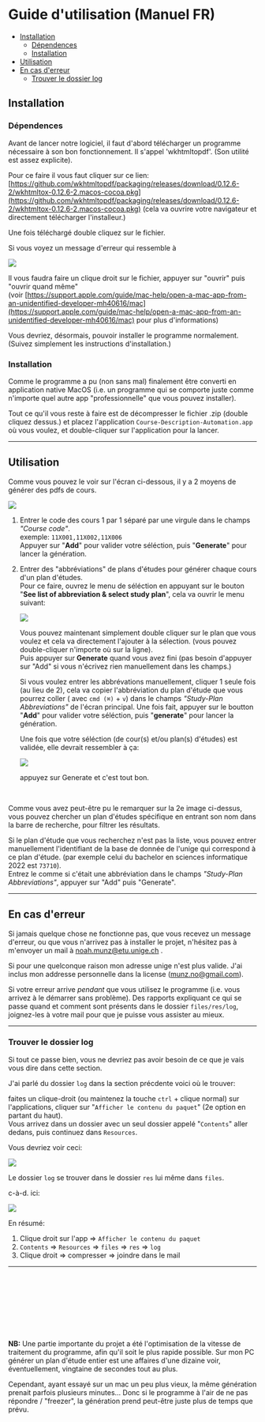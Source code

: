 # Guide d'utilisation (Manuel FR)


<!-- vim-markdown-toc GFM -->

* [Installation](#installation)
    * [Dépendences](#dépendences)
    * [Installation](#installation-1)
* [Utilisation](#utilisation)
* [En cas d'erreur](#en-cas-derreur)
    * [Trouver le dossier log](#trouver-le-dossier-log)

<!-- vim-markdown-toc -->


## Installation

### Dépendences

Avant de lancer notre logiciel, il faut d'abord télécharger un programme nécessaire 
à son bon fonctionnement. Il s'appel 'wkhtmltopdf'. (Son utilité est assez explicite).

Pour ce faire il vous faut cliquer sur ce lien: [https://github.com/wkhtmltopdf/packaging/releases/download/0.12.6-2/wkhtmltox-0.12.6-2.macos-cocoa.pkg](https://github.com/wkhtmltopdf/packaging/releases/download/0.12.6-2/wkhtmltox-0.12.6-2.macos-cocoa.pkg) 
(cela va ouvrire votre navigateur et directement télécharger l'installeur.)

Une fois téléchargé double cliquez sur le fichier.

Si vous voyez un message d'erreur qui ressemble à  

![](imgs/apple-acces-denied.png)

Il vous faudra faire un clique droit sur le fichier, appuyer sur "ouvrir" puis "ouvrir quand même"  
(voir [https://support.apple.com/guide/mac-help/open-a-mac-app-from-an-unidentified-developer-mh40616/mac](https://support.apple.com/guide/mac-help/open-a-mac-app-from-an-unidentified-developer-mh40616/mac)  pour plus d'informations)

Vous devriez, désormais, pouvoir installer le programme normalement. (Suivez simplement les instructions d'installation.)

### Installation

Comme le programme a pu (non sans mal) finalement être converti en application native MacOS (i.e. un programme qui se comporte juste comme n'importe quel autre app "professionnelle" que vous pouvez installer).  

Tout ce qu'il vous reste à faire est de décompresser le fichier .zip (double cliquez dessus.)
et placez l'application `Course-Description-Automation.app` où vous voulez, 
et double-cliquer sur l'application pour la lancer.


***


## Utilisation


Comme vous pouvez le voir sur l'écran ci-dessous, il y a 2 moyens de générer des pdfs de cours.


![](imgs/main-screen.png)


1. Entrer le code des cours 1 par 1 séparé par une virgule dans le champs *"Course code"*.  
exemple: `11X001,11X002,11X006`  
Appuyer sur "**Add**" pour valider votre séléction, puis "**Generate**" pour lancer la génération.


2. Entrer des "abbréviations" de plans d'études pour générer chaque cours d'un plan d'études.  
Pour ce faire, ouvrez le menu de séléction en appuyant sur le bouton
"**See list of abbreviation & select study plan**", cela va ouvrir le menu suivant:  

    ![](imgs/selec-menu.png)

    Vous pouvez maintenant simplement double cliquer sur le plan que vous voulez et cela va directement l'ajouter à la sélection. (vous pouvez double-cliquer n'importe où sur la ligne).  
Puis appuyer sur **Generate** quand vous avez fini (pas besoin d'appuyer sur "Add" si vous n'écrivez rien manuellement dans les champs.)

    Si vous voulez entrer les abbrévations  manuellement, cliquer 1 seule fois (au lieu de 2), cela va copier l'abbréviation du plan d'étude que vous pourrez coller ( avec `cmd (⌘)` + `v`) dans le champs *"Study-Plan Abbreviations"* de l'écran principal.
Une fois fait, appuyer sur le boutton "**Add**" pour valider votre séléction, puis "**generate**" pour lancer la génération.


    Une fois que votre séléction (de cour(s) et/ou plan(s) d'études) est validée, elle devrait ressembler à ça:

    ![](imgs/confirmed-selection.png)

    appuyez sur Generate et c'est tout bon.

<br/>

Comme vous avez peut-être pu le remarquer sur la 2e image ci-dessus, vous pouvez chercher un plan d'études spécifique en entrant son nom dans la barre de recherche, pour filtrer les résultats.


Si le plan d'étude que vous recherchez n'est pas la liste, vous pouvez entrer manuellement l'identifiant de la base de donnée de l'unige qui correspond à ce plan d'étude.
(par exemple celui du bachelor en sciences informatique 2022 est `73710`).  
Entrez le comme si c'était une abbréviation dans le champs *"Study-Plan Abbreviations"*, appuyer sur "Add" puis "Generate".


***

## En cas d'erreur

Si jamais quelque chose ne fonctionne pas, que vous recevez un message d'erreur, ou que vous n'arrivez pas à installer le projet, n'hésitez pas à m'envoyer un mail à [noah.munz@etu.unige.ch](mailto:noah.munz@etu.unige.ch) .

Si pour une quelconque raison mon adresse unige n'est plus valide. J'ai inclus mon addresse personnelle dans la license ([munz.no@gmail.com](mailto:munz.no@gmail.com)).

Si votre erreur arrive *pendant* que vous utilisez le programme (i.e. vous arrivez à le démarrer sans problème).
Des rapports expliquant ce qui se passe quand et comment sont présents dans le dossier
`files/res/log`, joignez-les à votre mail pour que je puisse vous assister au mieux.

***

### Trouver le dossier log

Si tout ce passe bien, vous ne devriez pas avoir besoin de ce que je vais vous dire dans cette section. 

J'ai parlé du dossier `log` dans la section précdente voici où le trouver:

faites un clique-droit (ou maintenez la touche `ctrl` + clique normal) sur l'applications, cliquer sur "`Afficher le contenu du paquet`" (2e option en partant du haut).  
Vous arrivez dans un dossier avec un seul dossier appelé "`Contents`" aller dedans, puis continuez dans `Resources`.

Vous devriez voir ceci:

![](./imgs/appdir.png)

Le dossier `log` se trouver dans le dossier `res` lui même dans `files`.

c-à-d. ici:

![](imgs/logdir.png)


En résumé: 

1. Clique droit sur l'app $\Rightarrow$ `Afficher le contenu du paquet`
2. `Contents` $\Rightarrow$  `Resources`  $\Rightarrow$
`files`  $\Rightarrow$  `res`  $\Rightarrow$  `log` 
3. Clique droit $\Rightarrow$ compresser $\Rightarrow$ joindre dans le mail

<!-- Si jamais vous un problème et vous voulez vérifier qu'il ne vous manque aucun fichier pour lancer le programme (il n'y aucune raison particulière pouquoi cela arriverait mais on ne sait jamais.)  
Un schéma comme celui-dessus (mais complet) est présent à 
[structure-projet-github](https://github.com/David-Kyrat/Course-Description-Automation#end-packaged-structure)  
(sur ce schéma `[version]` correspond à une version de fichier e.g. `19.0.1` aucun fichier n'a réellement "version" dans son nom.) -->


***

<br/>

<br />


<br />


<br />


<br />

<br />

<br />


**NB:** Une partie importante du projet a été l'optimisation de la vitesse de traitement du programme,
afin qu'il soit le plus rapide possible. Sur mon PC générer un plan d'étude entier est une affaires
d'une dizaine voir, éventuellement, vingtaine de secondes tout au plus. 

Cependant, ayant essayé sur un mac un peu plus vieux, la même génération prenait parfois plusieurs minutes... Donc si le programme à l'air de ne pas répondre / "freezer", la génération prend peut-être juste plus de temps que prévu.
